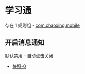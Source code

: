 # 学习通

存在 1 规则组 - [com.chaoxing.mobile](/src/apps/com.chaoxing.mobile.ts)

## 开启消息通知

默认禁用 - 自动点击关闭

- [快照-0](https://i.gkd.li/i/13197374)
